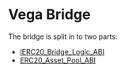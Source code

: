 # Vega Bridge

The bridge is split in to two parts:
- [IERC20_Bridge_Logic_ABI](./IERC20_Bridge_Logic_ABI.md)
- [ERC20_Asset_Pool_ABI](./ERC20_Asset_Pool_ABI.md)
